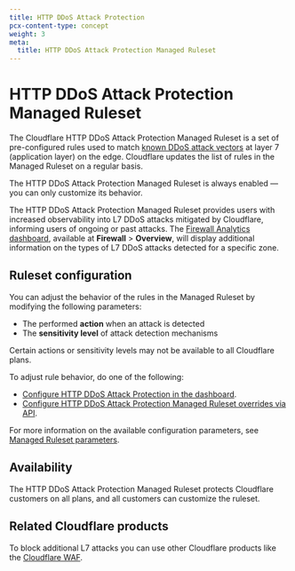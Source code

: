 ```yaml
---
title: HTTP DDoS Attack Protection
pcx-content-type: concept
weight: 3
meta:
  title: HTTP DDoS Attack Protection Managed Ruleset
---
```


# HTTP DDoS Attack Protection Managed Ruleset

The Cloudflare HTTP DDoS Attack Protection Managed Ruleset is a set of pre-configured rules used to match [known DDoS attack vectors](/ddos-protection/about/attack-coverage/) at layer 7 (application layer) on the edge. Cloudflare updates the list of rules in the Managed Ruleset on a regular basis.

The HTTP DDoS Attack Protection Managed Ruleset is always enabled — you can only customize its behavior.

The HTTP DDoS Attack Protection Managed Ruleset provides users with increased observability into L7 DDoS attacks mitigated by Cloudflare, informing users of ongoing or past attacks. The [Firewall Analytics dashboard](/waf/analytics), available at **Firewall** > **Overview**, will display additional information on the types of L7 DDoS attacks detected for a specific zone.

## Ruleset configuration

You can adjust the behavior of the rules in the Managed Ruleset by modifying the following parameters:

*   The performed **action** when an attack is detected
*   The **sensitivity level** of attack detection mechanisms

<Aside type="note" header="Note">

Certain actions or sensitivity levels may not be available to all Cloudflare plans.

</Aside>

To adjust rule behavior, do one of the following:

*   [Configure HTTP DDoS Attack Protection in the dashboard](/ddos-protection/managed-rulesets/http/configure-dashboard/).
*   [Configure HTTP DDoS Attack Protection Managed Ruleset overrides via API](/ddos-protection/managed-rulesets/http/configure-api/).

For more information on the available configuration parameters, see [Managed Ruleset parameters](/ddos-protection/managed-rulesets/http/override-parameters/).

## Availability

The HTTP DDoS Attack Protection Managed Ruleset protects Cloudflare customers on all plans, and all customers can customize the ruleset.

## Related Cloudflare products

To block additional L7 attacks you can use other Cloudflare products like the [Cloudflare WAF](/waf/).
